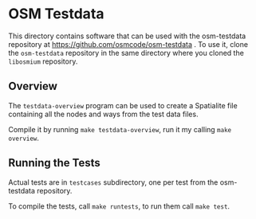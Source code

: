 # OSM Testdata

This directory contains software that can be used with the osm-testdata
repository at https://github.com/osmcode/osm-testdata . To use it, clone
the `osm-testdata` repository in the same directory where you cloned the
`libosmium` repository.

## Overview

The `testdata-overview` program can be used to create a Spatialite file
containing all the nodes and ways from the test data files.

Compile it by running `make testdata-overview`, run it my calling
`make overview`.

## Running the Tests

Actual tests are in `testcases` subdirectory, one per test from the
osm-testdata repository.

To compile the tests, call `make runtests`, to run them call
`make test`.

